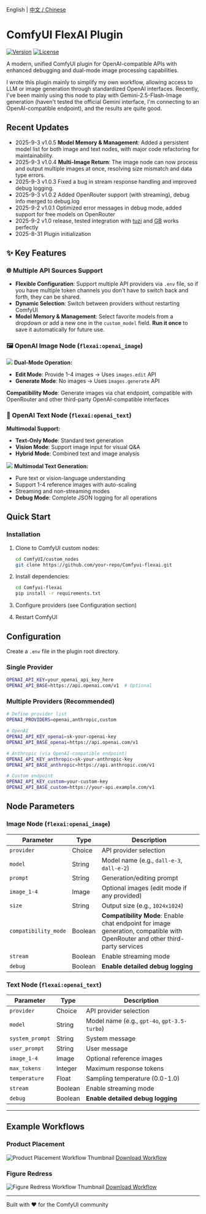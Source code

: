 <!-- Bilingual Links -->
English | [中文 / Chinese](README-zh.md)

# ComfyUI FlexAI Plugin

[![Version](https://img.shields.io/badge/version-1.0.5-blue.svg)](https://github.com/your-repo/Comfyui-flexai)
[![License](https://img.shields.io/badge/license-MIT-green.svg)](LICENSE)

A modern, unified ComfyUI plugin for OpenAI-compatible APIs with enhanced debugging and dual-mode image processing capabilities.

I wrote this plugin mainly to simplify my own workflow, allowing access to LLM or image generation through standardized OpenAI interfaces. Recently, I've been mainly using this node to play with Gemini-2.5-Flash-Image generation (haven't tested the official Gemini interface, I'm connecting to an OpenAI-compatible endpoint), and the results are quite good.

## Recent Updates
- 2025-9-3 v1.0.5 **Model Memory & Management**: Added a persistent model list for both image and text nodes, with major code refactoring for maintainability.
- 2025-9-3 v1.0.4 **Multi-Image Return**: The image node can now process and output multiple images at once, resolving size mismatch and data type errors.
- 2025-9-3 v1.0.3 Fixed a bug in stream response handling and improved debug logging.
- 2025-9-3 v1.0.2 Added OpenRouter support (with streaming), debug info merged to debug.log
- 2025-9-2 v1.0.1 Optimized error messages in debug mode, added support for free models on OpenRouter
- 2025-9-2 v1.0 release, tested integration with [tuzi](https://api.tu-zi.com/) and [GB](https://github.com/snailyp/gemini-balance) works perfectly
- 2025-8-31 Plugin initialization

## ✨ Key Features

### 🌐 Multiple API Sources Support
- **Flexible Configuration**: Support multiple API providers via `.env` file, so if you have multiple token channels you don't have to switch back and forth, they can be shared.
- **Dynamic Selection**: Switch between providers without restarting ComfyUI
- **Model Memory & Management**: Select favorite models from a dropdown or add a new one in the `custom_model` field. **Run it once** to save it automatically for future use.

### 🖼️ OpenAI Image Node (`flexai:openai_image`)
![](thumb/flexai-image-node.jpg)
**Dual-Mode Operation:**
- **Edit Mode**: Provide 1-4 images → Uses `images.edit` API
- **Generate Mode**: No images → Uses `images.generate` API

**Compatibility Mode**: Generate images via chat endpoint, compatible with OpenRouter and other third-party OpenAI-compatible interfaces

### 💬 OpenAI Text Node (`flexai:openai_text`)
**Multimodal Support:**
- **Text-Only Mode**: Standard text generation
- **Vision Mode**: Support image input for visual Q&A
- **Hybrid Mode**: Combined text and image analysis

![](thumb/flexai-text-node.jpg)
**Multimodal Text Generation:**
- Pure text or vision-language understanding
- Support 1-4 reference images with auto-scaling
- Streaming and non-streaming modes
- **Debug Mode**: Complete JSON logging for all operations

## Quick Start

### Installation

1. Clone to ComfyUI custom nodes:
   ```bash
   cd ComfyUI/custom_nodes
   git clone https://github.com/your-repo/Comfyui-flexai.git
   ```

2. Install dependencies:
   ```bash
   cd Comfyui-flexai
   pip install -r requirements.txt
   ```

3. Configure providers (see Configuration section)
4. Restart ComfyUI

## Configuration

Create a `.env` file in the plugin root directory.

### Single Provider
```bash
OPENAI_API_KEY=your_openai_api_key_here
OPENAI_API_BASE=https://api.openai.com/v1  # Optional
```

### Multiple Providers (Recommended)
```bash
# Define provider list
OPENAI_PROVIDERS=openai,anthropic,custom

# OpenAI
OPENAI_API_KEY_openai=sk-your-openai-key
OPENAI_API_BASE_openai=https://api.openai.com/v1

# Anthropic (via OpenAI-compatible endpoint)
OPENAI_API_KEY_anthropic=sk-your-anthropic-key  
OPENAI_API_BASE_anthropic=https://api.anthropic.com/v1

# Custom endpoint
OPENAI_API_KEY_custom=your-custom-key
OPENAI_API_BASE_custom=https://your-api.example.com/v1
```

## Node Parameters

### Image Node (`flexai:openai_image`)

| Parameter | Type | Description |
|-----------|------|-------------|
| `provider` | Choice | API provider selection |
| `model` | String | Model name (e.g., `dall-e-3`, `dall-e-2`) |
| `prompt` | String | Generation/editing prompt |
| `image_1-4` | Image | Optional images (edit mode if any provided) |
| `size` | String | Output size (e.g., `1024x1024`) |
| `compatibility_mode` | Boolean | **Compatibility Mode**: Enable chat endpoint for image generation, compatible with OpenRouter and other third-party services |
| `stream` | Boolean | Enable streaming mode |
| `debug` | Boolean | **Enable detailed debug logging** |

### Text Node (`flexai:openai_text`)

| Parameter | Type | Description |
|-----------|------|-------------|
| `provider` | Choice | API provider selection |
| `model` | String | Model name (e.g., `gpt-4o`, `gpt-3.5-turbo`) |
| `system_prompt` | String | System message |
| `user_prompt` | String | User message |
| `image_1-4` | Image | Optional reference images |
| `max_tokens` | Integer | Maximum response tokens |
| `temperature` | Float | Sampling temperature (0.0-1.0) |
| `stream` | Boolean | Enable streaming mode |
| `debug` | Boolean | **Enable detailed debug logging** |

---

## Example Workflows

### Product Placement
![Product Placement Workflow Thumbnail](workflows/flexai-product-placement.jpg)
[Download Workflow](workflows/flexai-product-placement.json)

### Figure Redress
![Figure Redress Workflow Thumbnail](workflows/flexai-figure-redress.jpg)
[Download Workflow](workflows/flexai-figure-redress.json)

---

Built with ❤️ for the ComfyUI community
